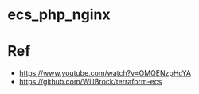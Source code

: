 # ecs_php_nginx

# Ref
- https://www.youtube.com/watch?v=OMQENzpHcYA
- https://github.com/WillBrock/terraform-ecs